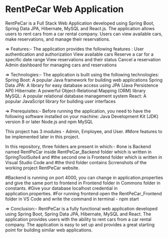 # RentPeCar Web Application

RentPeCar is a Full Stack Web Application developed using Spring Boot, Spring Data JPA, Hibernate, MySQL and React.js. The application allows users to rent cars from a car rental company. Users can view available cars, make reservations, and manage their reservations.

=> Features:-
The application provides the following features :
User authentication and authorization
View available cars
Reserve a car for a specific date range
View reservations and their status
Cancel a reservation
Admin dashboard for managing cars and reservations

=> Technologies:-
The application is built using the following technologies:
Spring Boot: A popular Java framework for building web applications
Spring Data JPA: A library for easy database access using JPA (Java Persistence API)
Hibernate: A powerful Object-Relational Mapping (ORM) library
MySQL: A popular relational database management system
React: A popular JavaScript library for building user interfaces

=> Prerequisites:-
Before running the application, you need to have the following software installed on your machine:
Java Development Kit (JDK) version 8 or later
Node.js and npm
MySQL


This project has 3 modules - Admin, Employee, and User.
#More features to be implemented later in this project.

In this repository, three folders are present in which:-
  #one is Backend named RentPeCar inside RentPeCar_Backend folder which is written in SpringToolSuite4 and
  #the second one is Frontend folder which is written in Visual Studio Code and 
  #the third folder contains Scrrenshots of the working project RentPeCar website.

#Backend is running on port 4000, you can change in application.properties and give the same port to frontend in Frontend folder in Commons folder in constants.
#Give your database localhost credential in application.properties.
#For running frontend open the RentPeCar_Frontend folder in VS Code and write the command in terminal - npm start

=> Conclusion:-
RentPeCar is a fully functional web application developed using Spring Boot, Spring Data JPA, Hibernate, MySQL and React. The application provides users with the ability to rent cars from a car rental company. The application is easy to set up and provides a great starting point for building similar web applications.
